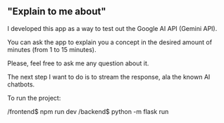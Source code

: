 ## <b>"Explain to me about"</b>

I developed this app as a way to test out the Google AI API (Gemini API).

You can ask the app to explain you a concept in the desired amount of minutes (from 1 to 15 minutes).

Please, feel free to ask me any question about it.

The next step I want to do is to stream the response, ala the known AI chatbots.

To run the project:

/frontend$ npm run dev
/backend$ python -m flask run
